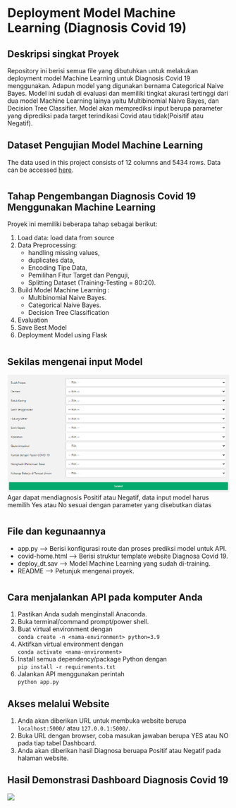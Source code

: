 # Deployment Model Machine Learning (Diagnosis Covid 19)

## Deskripsi singkat Proyek

Repository ini berisi semua file yang dibutuhkan untuk melakukan deployment model Machine Learning untuk Diagnosis Covid 19 menggunakan. Adapun model yang digunakan bernama Categorical Naive Bayes. Model ini sudah di evaluasi dan memiliki tingkat akurasi tertinggi dari dua model Machine Learning lainya yaitu Multibinomial Naive Bayes, dan Decision Tree Classifier. Model akan memprediksi input berupa parameter yang diprediksi pada target terindikasi Covid atau tidak(Poisitif atau Negatif).

## Dataset Pengujian Model Machine Learning

The data used in this project consists of 12 columns and 5434 rows. Data can be accessed [here](https://drive.google.com/file/d/1MY5eRj6iIKeWFMqseGaCyQ7HXmksZWIH/view?usp=sharing).

#

## Tahap Pengembangan Diagnosis Covid 19 Menggunakan Machine Learning

Proyek ini memiliki beberapa tahap sebagai berikut:  
1. Load data:  load data from source
2. Data Preprocessing: 
    * handling missing values, 
    * duplicates data, 
    * Encoding Tipe Data, 
    * Pemilihan Fitur Target dan Penguji,
    * Splitting Dataset (Training-Testing = 80:20).
3. Build Model Machine Learning : 
    * Multibinomial Naive Bayes.
    * Categorical Naive Bayes.
    * Decision Tree Classification
4. Evaluation
5. Save Best Model
6. Deployment Model using Flask

#

## Sekilas mengenai input Model

![alt text](/Diagnosis%20of%20Covid%2019/Tabel%20Input.png)
Agar dapat mendiagnosis Positif atau Negatif, data input model harus memilih Yes atau No sesuai dengan parameter yang disebutkan diatas   

#

## File dan kegunaannya

-   app.py --> Berisi konfigurasi route dan proses prediksi model untuk API.
-   covid-home.html --> Berisi struktur template website Diagnosa Covid 19.
-   deploy_dt.sav --> Model Machine Learning yang sudah di-training.
-   README --> Petunjuk mengenai proyek.


#

## Cara menjalankan API pada komputer Anda

1. Pastikan Anda sudah menginstall Anaconda.
1. Buka terminal/command prompt/power shell.
1. Buat virtual environment dengan\
   `conda create -n <nama-environment> python=3.9`
1. Aktifkan virtual environment dengan\
   `conda activate <nama-environment>`
1. Install semua dependency/package Python dengan\
   `pip install -r requirements.txt`
1. Jalankan API menggunakan perintah\
   `python app.py`

## Akses melalui Website

1. Anda akan diberikan URL untuk membuka website berupa `localhost:5000/` atau `127.0.0.1:5000/`.
1. Buka URL dengan browser, coba masukan jawaban berupa YES atau NO pada tiap tabel Dashboard.
1. Anda akan diberikan hasil Diagnosa beruapa Positif atau Negatif pada halaman website.

## Hasil Demonstrasi Dashboard Diagnosis Covid 19
![](/Diagnosis%20of%20Covid%2019/Demo.gif)
